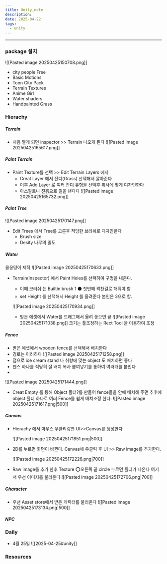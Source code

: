```yaml
---
title: Unity_note
description: 
date: 2025-04-22
tags:
  - unity
---
```



---


### package  설치
![[Pasted image 20250425150708.png]]
- city people Free
- Basic Motions
- Toon City Pack
- Terrain Textures
- Anime Girl
- Water shaders
- Handpainted Grass

### Hierachy
##### Terrain 
- 처음 열게 되면 inspector >> Terrain  나오게 된다
![[Pasted image 20250425165617.png]]

##### Paint Terrain
- Paint Texture를 선택 >> Edit Terrain Layers 에서 
	- Creat Layer  해서 잔디(Grass) 선택해서 깔아준다
	- 이후 Add Layer 로 여러 잔디 유형을 선택후 취사에 맞게 디자인한다
	- 아스팔트나 진흙으로 길을 낸다다
![[Pasted image 20250425165732.png]]

##### Paint Tree 
![[Pasted image 20250425170147.png]]
- Edit Trees 에서 Tree를 고른후 적당한 브러쉬로 디자인한다
	- Brush size 
	- Desity 나무의 밀도 

##### Water 
물웅덩이 제작
![[Pasted image 20250425170633.png]]

- Terrain(Inspector) 에서 Paint Holes를 선택하여 구멍을 내준다.
	- 이때 브러쉬 는 Builtin brush 1 ⚫ 첫번째 꽉찬걸로 해줘야 함
	- set Height 를 선택해서 Height 를 올려준다 본인은 3으로 함.

	![[Pasted image 20250425170934.png]]
	- 받은 에셋에서 Water를 드래그해서 올려 놓으면 끝
	 ![[Pasted image 20250425171038.png]]
크기는 툴조정하는 Rect Tool 을 이용하여 조정

##### Fence 
- 받은 에셋에서 wooden fence를 선택해서 배치한다
- 경로는 이러하다
	![[Pasted image 20250425171258.png]]
- 덤으로 ice cream stand 나 취향에 맞는 object 도 배치하면 좋다
- 펜스 하나를 적당히 잘 배치 복사 붙여넣기를 통하여 여러개를 붙인다
- 
![[Pasted image 20250425171444.png]]
- Creat Empty 를  통해 Object 폴더?를 만들어 fence들을 안에 배치해 주면 추후에 object 폴더 하나로 여러 Fence를 쉽게 배치조정 한다.
![[Pasted image 20250425171617.png|500]]

##### Canvas
- Hierachy 에서 마우스 우클리갛면 UI>>Canvas를 생성한다
	
	![[Pasted image 20250425171851.png|500]]

- 2D를 누르면 화면이 바뀐다. Canvas에 우클릭 후 UI >> Raw image를 추가한다.

	![[Pasted image 20250425172226.png|700]]

- Raw image를 추가 한후 Texture ⭕오른쪽 끝 circle 누르면 폴더가 나온다 여기서 우선 이미지를 불러온다
	![[Pasted image 20250425172706.png|700]]

##### Character
- 우선 Asset store에서 받은 캐릭터를 불러온다
 ![[Pasted image 20250425173134.png|500]]
 

##### NPC




### Daily
- 4월 25일 ![[2025-04-25#unity]]



### Resources
